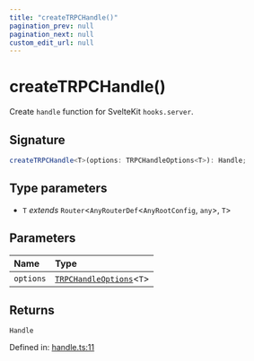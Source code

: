 ```yaml
---
title: "createTRPCHandle()"
pagination_prev: null
pagination_next: null
custom_edit_url: null
---
```


# createTRPCHandle()

Create `handle` function for SvelteKit `hooks.server`.

## Signature

```ts
createTRPCHandle<T>(options: TRPCHandleOptions<T>): Handle;
```

## Type parameters

- `T` *extends* `Router`<`AnyRouterDef`<`AnyRootConfig`, `any`\>, `T`\>

## Parameters

| Name | Type |
| :------ | :------ |
| `options` | [`TRPCHandleOptions`](../types/TRPCHandleOptions.md)<`T`\> |

## Returns

`Handle`

Defined in:  [handle.ts:11](https://github.com/trpc/trpc/blob/3012b1b/packages/trpc-sveltekit/src/handle.ts#L11)
